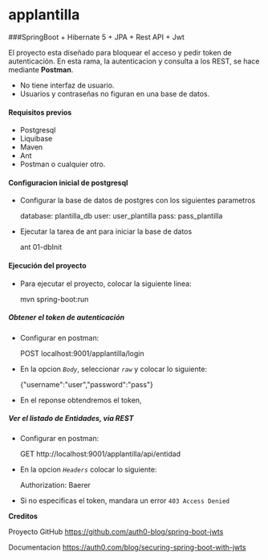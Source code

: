 # applantilla

###SpringBoot + Hibernate 5 + JPA + Rest API + Jwt

El proyecto esta diseñado para bloquear el acceso y pedir token de autenticación.
En esta rama, la autenticacion y consulta a los REST, se hace mediante **Postman**.
- No tiene interfaz de usuario.
- Usuarios y contraseñas no figuran en una base de datos.

#### Requisitos previos
- Postgresql 
- Liquibase
- Maven
- Ant
- Postman o cualquier otro.

#### Configuracion inicial de postgresql

- Configurar la base de datos de postgres con los siguientes parametros


    database:   plantilla_db
    user:       user_plantilla
    pass:       pass_plantilla

- Ejecutar la tarea de ant para iniciar la base de datos

    
    ant 01-dbInit
    
    
#### Ejecución del proyecto
- Para ejecutar el proyecto, colocar la siguiente linea:
    
    mvn spring-boot:run

##### Obtener el token de autenticación
- Configurar en postman:
    
    POST localhost:9001/applantilla/login
    
- En la opcion _`Body`_, seleccionar _`raw`_ y colocar lo siguiente:


    {"username":"user","password":"pass"}
    

- En el reponse obtendremos el token, 

##### Ver el listado de Entidades, via REST
- Configurar en postman:


    GET http://localhost:9001/applantilla/api/entidad
    
    
- En la opcion _`Headers`_ colocar lo siguiente:


    Authorization: Baerer <TokenObtenido>
    
    
- Si no especificas el token, mandara un error `403 Access Denied`

**Creditos**

Proyecto GitHub <https://github.com/auth0-blog/spring-boot-jwts>


Documentacion <https://auth0.com/blog/securing-spring-boot-with-jwts>